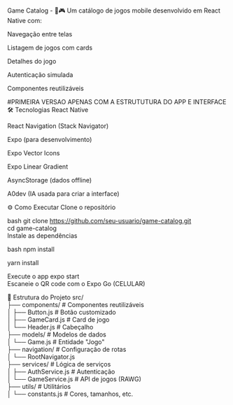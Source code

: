 Game Catalog -  📱🎮
Um catálogo de jogos mobile desenvolvido em React Native com:

Navegação entre telas

Listagem de jogos com cards

Detalhes do jogo

Autenticação simulada

Componentes reutilizáveis

#PRIMEIRA VERSAO APENAS COM A ESTRUTUTURA DO APP E INTERFACE
🛠 Tecnologias
React Native

React Navigation (Stack Navigator)

Expo (para desenvolvimento)

Expo Vector Icons

Expo Linear Gradient

AsyncStorage (dados offline)

A0dev (IA usada para criar a interface)

⚙️ Como Executar
Clone o repositório

bash
git clone https://github.com/seu-usuario/game-catalog.git  
cd game-catalog  
Instale as dependências

bash
npm install  

yarn install  

Execute o app
expo start  
Escaneie o QR code com o Expo Go (CELULAR)



📂 Estrutura do Projeto
src/  
├── components/      # Componentes reutilizáveis  
│   ├── Button.js    # Botão customizado  
│   ├── GameCard.js  # Card de jogo  
│   └── Header.js    # Cabeçalho  
├── models/          # Modelos de dados  
│   └── Game.js      # Entidade "Jogo"  
├── navigation/      # Configuração de rotas  
│   └── RootNavigator.js  
├── services/        # Lógica de serviços  
│   ├── AuthService.js  # Autenticação  
│   └── GameService.js # API de jogos (RAWG)  
├── utils/           # Utilitários  
│   └── constants.js # Cores, tamanhos, etc.
